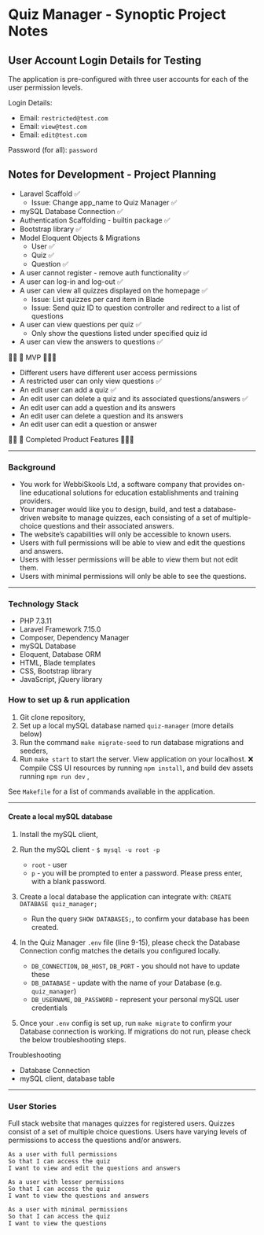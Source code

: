 # Quiz Manager - Synoptic Project Notes  


##  User Account Login Details for Testing
The application is pre-configured with three user accounts for each of the user permission levels. 

Login Details: 
- Email: `restricted@test.com`
- Email: `view@test.com`
- Email: `edit@test.com`

Password (for all): `password` 


## Notes for Development - Project Planning

- Laravel Scaffold ✅
    - Issue: Change app_name to Quiz Manager ✅ 
- mySQL Database Connection ✅ 
- Authentication Scaffolding - builtin package ✅  
- Bootstrap library ✅ 
- Model Eloquent Objects & Migrations 
    - User ✅ 
    - Quiz ✅ 
    - Question ✅ 
- A user cannot register - remove auth functionality ✅    
- A user can log-in and log-out ✅ 
- A user can view all quizzes displayed on the homepage ✅  
    - Issue: List quizzes per card item in Blade 
    - Issue: Send quiz ID to question controller and redirect to a list of questions 
- A user can view questions per quiz ✅  
    - Only show the questions listed under specified quiz id
- A user can view the answers to questions  ✅  

🙌🏽 🎉 MVP 🎉🙌🏽     

- Different users have different user access permissions
- A restricted user can only view questions ✅   
- An edit user can add a quiz  ✅  
- An edit user can delete a quiz and its associated questions/answers ✅  
- An edit user can add a question and its answers 
- An edit user can delete a question and its answers 
- An edit user can edit a question or answer

🙌🏽 🎉 Completed Product Features  🎉🙌🏽      

 -------------------------------------

### Background 

- You work for WebbiSkools Ltd, a software company that provides on-line educational solutions for education establishments and training providers. 
- Your manager would like you to design, build, and test a database-driven website to manage quizzes, each consisting of a set of multiple-choice questions and their associated answers. 
- The website’s capabilities will only be accessible to known users.
- Users with full permissions will be able to view and edit the questions and answers. 
- Users with lesser permissions will be able to view them but not edit them. 
- Users with minimal permissions will only be able to see the questions.
-------------------------------------

### Technology Stack

- PHP 7.3.11
- Laravel Framework 7.15.0
- Composer, Dependency Manager
- mySQL Database 
- Eloquent, Database ORM
- HTML, Blade templates
- CSS, Bootstrap library
- JavaScript, jQuery library

### How to set up & run application
 
1. Git clone repository,
2. Set up a local  mySQL database named `quiz-manager` (more details below) 
3. Run the command `make migrate-seed` to run database migrations and seeders,
4. Run `make start` to start the server. View application on your localhost.
❌  Compile CSS UI resources by running `npm install`, and build dev assets running `npm run dev` ,

See `Makefile` for a list of commands available in the application. 

-------------------------------------
#### Create a local mySQL database
1. Install the  mySQL client,

2. Run the mySQL client - `$ mysql -u root -p`
    - `root` - user
    - `p` - you will be prompted to enter a password. Please press enter, with a blank password.

3. Create a local database the application can integrate with: `CREATE DATABASE quiz_manager;` 
    - Run the query `SHOW DATABASES;`, to confirm your database has been created.

4. In the Quiz Manager `.env` file (line 9-15), please check the Database Connection  config matches the details you configured locally. 
    - `DB_CONNECTION`, `DB_HOST`, `DB_PORT` - you should not have to update these
    - `DB_DATABASE` - update with the name of your Database (e.g. `quiz_manager`)
    - `DB_USERNAME`, `DB_PASSWORD` - represent your personal mySQL user credentials 

5. Once your `.env` config is set up, run `make migrate` to confirm your Database connection is working. If migrations do not run, please check the below troubleshooting steps.
 
 Troubleshooting
 - Database Connection
 - mySQL client, database table
-------------------------------------

### User Stories
Full stack website that manages quizzes for registered users. Quizzes consist of a set of multiple choice questions. Users have varying levels of permissions to access the questions and/or answers.   

```
As a user with full permissions
So that I can access the quiz
I want to view and edit the questions and answers 
```

```
As a user with lesser permissions
So that I can access the quiz
I want to view the questions and answers 
```

```
As a user with minimal permissions
So that I can access the quiz
I want to view the questions 
```

